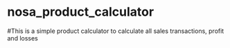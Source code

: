 # nosa_product_calculator

#This is a simple product calculator to calculate all sales transactions, profit and losses
